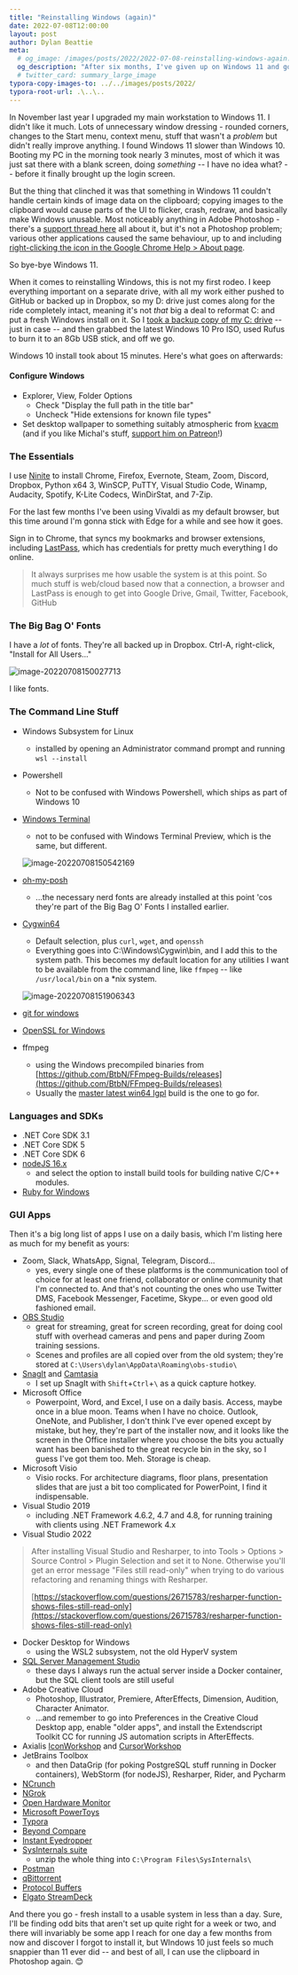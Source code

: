```yaml
---
title: "Reinstalling Windows (again)"
date: 2022-07-08T12:00:00
layout: post
author: Dylan Beattie
meta:
  # og_image: /images/posts/2022/2022-07-08-reinstalling-windows-again.jpg
  og_description: "After six months, I've given up on Windows 11 and going back to Windows 10. Here's why - and what software and tools I install on a fresh Windows machine"
  # twitter_card: summary_large_image
typora-copy-images-to: ../../images/posts/2022/
typora-root-url: .\..\..
---
```


In November last year I upgraded my main workstation to Windows 11. I didn't like it much. Lots of unnecessary window dressing - rounded corners, changes to the Start menu, context menu, stuff that wasn't a *problem* but didn't really improve anything. I found Windows 11 slower than Windows 10. Booting my PC in the morning took nearly 3 minutes, most of which it was just sat there with a blank screen, doing *something* -- I have no idea what? --  before it finally brought up the login screen. 

But the thing that clinched it was that something in Windows 11 couldn't handle certain kinds of image data on the clipboard; copying images to the clipboard would cause parts of the UI to flicker, crash, redraw, and basically make Windows unusable. Most noticeably anything in Adobe Photoshop - there's a [support thread here](https://community.adobe.com/t5/photoshop-ecosystem-bugs/p-windows-11-icons-and-menus-quot-flicker-quot-after-copying-a-selection-in-photoshop/idc-p/12727108#M47174) all about it, but it's not a Photoshop problem; various other applications caused the same behaviour, up to and including [right-clicking the icon in the Google Chrome Help > About page](https://twitter.com/dylanbeattie/status/1505859188811083782).

So bye-bye Windows 11. 

When it comes to reinstalling Windows, this is not my first rodeo. I keep everything important on a separate drive, with all my work either pushed to GitHub or backed up in Dropbox, so my D: drive just comes along for the ride completely intact, meaning it's not *that* big a deal to reformat C: and put a fresh Windows install on it. So I [took a backup copy of my C: drive](https://dylanbeattie.net/2021/11/12/copying-your-hard-drive-with-robocopy.html) -- just in case -- and then grabbed the latest Windows 10 Pro ISO, used Rufus to burn it to an 8Gb USB stick, and off we go.

Windows 10 install took about 15 minutes. Here's what goes on afterwards:

#### Configure Windows

* Explorer, View, Folder Options
  * Check "Display the full path in the title bar"
  * Uncheck "Hide extensions for known file types"
* Set desktop wallpaper to something suitably atmospheric from [kvacm](https://www.deviantart.com/kvacm) (and if you like Michal's stuff, [support him on Patreon](https://www.patreon.com/kvacm)!)

### The Essentials

I use [Ninite](https://ninite.com/) to install Chrome, Firefox, Evernote, Steam, Zoom, Discord, Dropbox, Python x64 3, WinSCP, PuTTY, Visual Studio Code, Winamp, Audacity, Spotify, K-Lite Codecs, WinDirStat, and 7-Zip.

For the last few months I've been using Vivaldi as my default browser, but this time around I'm gonna stick with Edge for a while and see how it goes. 

Sign in to Chrome, that syncs my bookmarks and browser extensions, including [LastPass](https://www.lastpass.com/), which has credentials for pretty much everything I do online.

> It always surprises me how usable the system is at this point. So much stuff is web/cloud based now that a connection, a browser and LastPass is enough to get into Google Drive, Gmail, Twitter, Facebook, GitHub

### The Big Bag O' Fonts

I have a *lot* of fonts. They're all backed up in Dropbox. Ctrl-A, right-click, "Install for All Users..."

![image-20220708150027713](/images/posts/2022/image-20220708150027713.png)

I like fonts.

### The Command Line Stuff

* Windows Subsystem for Linux

  * installed by opening an Administrator command prompt and running `wsl --install`

* Powershell

  * Not to be confused with Windows Powershell, which ships as part of Windows 10

* [Windows Terminal](https://apps.microsoft.com/store/detail/windows-terminal/9N0DX20HK701?hl=en-gb&gl=GB)

  * not to be confused with Windows Terminal Preview, which is the same, but different.

  ![image-20220708150542169](/images/posts/2022/image-20220708150542169.png)

* [oh-my-posh](https://ohmyposh.dev/docs/installation/windows)

  * ...the necessary nerd fonts are already installed at this point 'cos they're part of the Big Bag O' Fonts I installed earlier.

* [Cygwin64](https://www.cygwin.com/)

  * Default selection, plus `curl`, `wget`, and `openssh` 
  * Everything goes into C:\Windows\Cygwin\bin, and I add this to the system path. This becomes my default location for any utilities  I want to be available from the command line, like `ffmpeg` -- like `/usr/local/bin` on a *nix system.

  ![image-20220708151906343](/images/posts/2022/image-20220708151906343.png)

* [git for windows](https://git-scm.com/download/win)

* [OpenSSL for Windows](http://slproweb.com/products/Win32OpenSSL.html)

* ffmpeg

  * using the Windows precompiled binaries from [https://github.com/BtbN/FFmpeg-Builds/releases](https://github.com/BtbN/FFmpeg-Builds/releases)
  * Usually the [master latest win64 lgpl](https://github.com/BtbN/FFmpeg-Builds/releases/download/latest/ffmpeg-master-latest-win64-lgpl.zip) build is the one to go for.


### Languages and SDKs

* .NET Core SDK 3.1
* .NET Core SDK 5
* .NET Core SDK 6
* [nodeJS 16.x](https://nodejs.org/en/download/)
  * and select the option to install build tools for building native C/C++ modules.
* [Ruby for Windows](https://rubyinstaller.org/downloads/)

### GUI Apps

Then it's a big long list of apps I use on a daily basis, which I'm listing here as much for my benefit as yours:

* Zoom, Slack, WhatsApp, Signal, Telegram, Discord...
  * yes, every single one of these platforms is the communication tool of choice for at least one friend, collaborator or online community that I'm connected to.  And that's not counting the ones who use Twitter DMS, Facebook Messenger, Facetime, Skype... or even good old fashioned email.
* [OBS Studio](https://obsproject.com/)
  * great for streaming, great for screen recording, great for doing cool stuff with overhead cameras and pens and paper during Zoom training sessions.
  * Scenes and profiles are all copied over from the old system; they're stored at `C:\Users\dylan\AppData\Roaming\obs-studio\` 
* [SnagIt](https://www.techsmith.com/download/snagit/) and [Camtasia](https://www.techsmith.com/download/camtasia)
  * I set up SnagIt with `Shift`+`Ctrl`+`\` as a quick capture hotkey.
* Microsoft Office
  * Powerpoint, Word, and Excel, I use on a daily basis. Access, maybe once in a blue moon. Teams when I have no choice. Outlook, OneNote, and Publisher, I don't think I've ever opened except by mistake, but hey, they're part of the installer now, and it looks like the screen in the Office installer where you choose the bits you actually want has been banished to the great recycle bin in the sky, so I guess I've got them too. Meh. Storage is cheap.
* Microsoft Visio
  * Visio rocks. For architecture diagrams, floor plans, presentation slides that are just a bit too complicated for PowerPoint, I find it indispensable. 
* Visual Studio 2019
  * including .NET Framework 4.6.2, 4.7 and 4.8, for running training with clients using .NET Framework 4.x
* Visual Studio 2022

> After installing Visual Studio and Resharper, to into Tools > Options > Source Control > Plugin Selection and set it to None. Otherwise you'll get an error message "Files still read-only" when trying to do various refactoring and renaming things with Resharper.
>
> [https://stackoverflow.com/questions/26715783/resharper-function-shows-files-still-read-only](https://stackoverflow.com/questions/26715783/resharper-function-shows-files-still-read-only)

* Docker Desktop for Windows
  * using the WSL2 subsystem, not the old HyperV system
* [SQL Server Management Studio](https://docs.microsoft.com/en-us/sql/ssms/download-sql-server-management-studio-ssms)
  * these days I always run the actual server inside a Docker container, but the SQL client tools are still useful
* Adobe Creative Cloud
  * Photoshop, Illustrator, Premiere, AfterEffects, Dimension, Audition, Character Animator.
  * ...and remember to go into Preferences in the Creative Cloud Desktop app, enable "older apps", and install the Extendscript Toolkit CC for running JS automation scripts in AfterEffects.
* Axialis [IconWorkshop](https://www.axialis.com/iconworkshop/) and [CursorWorkshop](https://www.axialis.com/cursorworkshop/)
* JetBrains Toolbox
  * and then DataGrip (for poking PostgreSQL stuff running in Docker containers), WebStorm (for nodeJS), Resharper, Rider, and Pycharm
* [NCrunch](https://www.ncrunch.net/)
* [NGrok](https://ngrok.com/)
* [Open Hardware Monitor](https://openhardwaremonitor.org/)
* [Microsoft PowerToys](https://github.com/microsoft/PowerToys)
* [Typora](https://typora.io/)
* [Beyond Compare](https://www.scootersoftware.com/)
* [Instant Eyedropper](http://instant-eyedropper.com/downloads/)
* [SysInternals suite](https://docs.microsoft.com/en-us/sysinternals/downloads/sysinternals-suite)
  * unzip the whole thing into `C:\Program Files\SysInternals\`
* [Postman](https://www.postman.com/)
* [qBittorrent](https://www.qbittorrent.org/)
* [Protocol Buffers](https://github.com/protocolbuffers/protobuf/releases/)
* [Elgato StreamDeck](https://www.elgato.com/en/downloads)


And there you go - fresh install to a usable system in less than a day. Sure, I'll be finding odd bits that aren't set up quite right for a week or two, and there will invariably be some app I reach for one day a few months from now and discover I forgot to install it, but WIndows 10 just feels so much snappier than 11 ever did -- and best of all, I can use the clipboard in Photoshop again. 😊
